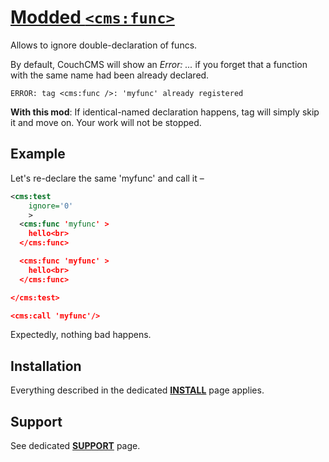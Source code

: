 # [Modded `<cms:func>`](https://github.com/trendoman/Tweakus-Dilectus/tree/main/anton.cms%40ya.ru__tags-modded/func/README.md)

Allows to ignore double-declaration of funcs.

By default, CouchCMS will show an *Error: ...* if you forget that a function with the same name had been already declared.

`ERROR: tag <cms:func />: 'myfunc' already registered`

**With this mod**: If identical-named declaration happens, tag will simply skip it and move on. Your work will not be stopped.

## Example

Let's re-declare the same 'myfunc' and call it –
```xml
<cms:test
    ignore='0'
    >
  <cms:func 'myfunc' >
    hello<br>
  </cms:func>

  <cms:func 'myfunc' >
    hello<br>
  </cms:func>

</cms:test>

<cms:call 'myfunc'/>
```

Expectedly, nothing bad happens.

## Installation

Everything described in the dedicated [**INSTALL**](/INSTALL.md) page applies.

## Support

See dedicated [**SUPPORT**](/SUPPORT.md) page.
